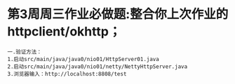 # 第3周周三作业必做题:整合你上次作业的httpclient/okhttp；

```
一.验证方法：
1.启动src/main/java/java0/nio01/HttpServer01.java
2.启动src/main/java/java0/nio01/netty/NettyHttpServer.java
3.浏览器输入：http://localhost:8808/test
```